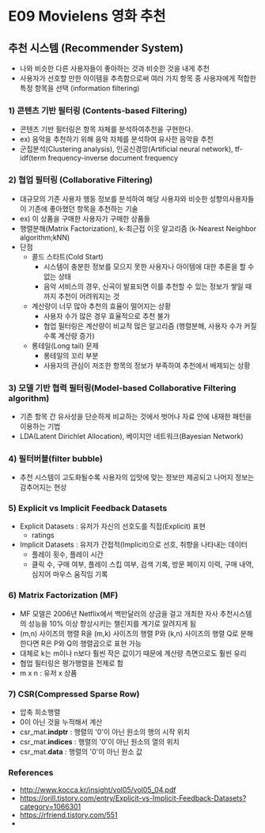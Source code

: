 # E09 Movielens 영화 추천

## 추천 시스템 (Recommender System)

- 나와 비슷한 다른 사용자들이 좋아하는 것과 비슷한 것을 내게 추천
- 사용자가 선호할 만한 아이템을 추측함으로써 여러 가지 항목 중 사용자에게 적합한 특정 항목을 선택 (information filtering)
### 1) 콘텐츠 기반 필터링 (Contents-based Filtering)
- 콘텐츠 기반 필터링은 항목 자체를 분석하여추천을 구현한다. 
- ex) 음악을 추천하기 위해 음악 자체를 분석하여 유사한 음악을 추천
- 군집분석(Clustering analysis), 인공신경망(Artificial neural network), tf-idf(term frequency-inverse document frequency
### 2) 협업 필터링 (Collaborative Filtering)
- 대규모의 기존 사용자 행동 정보를 분석하여 해당 사용자와 비슷한 성향의사용자들이 기존에 좋아했던 항목을 추천하는 기술
- ex) 이 상품을 구매한 사용자가 구매한 상품들
- 행렬분해(Matrix Factorization), k-최근접 이웃 알고리즘 (k-Nearest Neighbor algorithm;kNN)
- 단점
	-  콜드 스타트(Cold Start)
		- 시스템이 충분한 정보를 모으지 못한 사용자나 아이템에 대한 추론을 할 수 없는 상태
		- 음악 서비스의 경우, 신곡이 발표되면 이를 추천할 수 있는 정보가 쌓일 때까지 추천이 어려워지는 것
	- 계산량이 너무 많아 추천의 효율이 떨어지는 상황		
		- 사용자 수가 많은 경우 효율적으로 추천 불가 
		- 협업 필터링은 계산량이 비교적 많은 알고리즘 (행렬분해, 사용자 수가 커질수록 계산량 증가)
	- 롱테일(Long tail) 문제
		- 롱테일의 꼬리 부분
		- 사용자의 관심이 저조한 항목의 정보가 부족하여 추천에서 배제되는 상황

### 3) 모델 기반 협력 필터링(Model-based Collaborative Filtering algorithm)
- 기존 항목 간 유사성을 단순하게 비교하는 것에서 벗어나 자료 안에 내재한 패턴을 이용하는 기법
- LDA(Latent Dirichlet Allocation), 베이지안 네트워크(Bayesian Network)

### 4) 필터버블(filter bubble)
- 추천 시스템이 고도화될수록 사용자의 입맛에 맞는 정보만 제공되고 나머지 정보는 감추어지는 현상

### 5) Explicit vs Implicit Feedback Datasets
- Explicit Datasets : 유저가 자신의 선호도를 직접(Explicit) 표현
	- ratings
- Implicit Datasets : 유저가 간접적(Implicit)으로 선호, 취향을 나타내는 데이터  
	- 플레이 횟수, 플레이 시간
	- 클릭 수, 구매 여부, 플레이 스킵 여부, 검색 기록, 방문 페이지 이력, 구매 내역, 심지어 마우스 움직임 기록

### 6) Matrix Factorization (MF)
- MF 모델은 2006년 Netflix에서 백만달러의 상금을 걸고 개최한 자사 추천시스템의 성능을 10% 이상 향상시키는 챌린지를 계기로 알려지게 됨
- (m,n) 사이즈의 행렬 R을 (m,k) 사이즈의 행렬 P와 (k,n) 사이즈의 행렬 Q로 분해한다면 R은 P와 Q의 행렬곱으로 표현 가능
- 대체로 k는 m이나 n보다 훨씬 작은 값이기 때문에 계산량 측면으로도 훨씬 유리
- 협업 필터링은 평가행렬을 전제로 함
- m x n : 유저 x 상품


### 7) CSR(Compressed Sparse Row)
- 압축 희소행렬
- 0이 아닌 것을 누적해서 계산
- csr_mat.**indptr** : 행렬의 '0'이 아닌 원소의 행의 시작 위치
- csr_mat.**indices** : 행렬의 '0'이 아닌 원소의 열의 위치
- csr_mat.**data** : 행렬의 '0'이 아닌 원소 값

  
  

### References
- http://www.kocca.kr/insight/vol05/vol05_04.pdf
- https://orill.tistory.com/entry/Explicit-vs-Implicit-Feedback-Datasets?category=1066301
- https://rfriend.tistory.com/551
- 
<!--stackedit_data:
eyJoaXN0b3J5IjpbLTE3Njg4OTE0MzgsLTExOTg0MDA5OTEsLT
g2MjkxMDI1NiwtNTYyMjQwODI3LC0xNDUzMTgxOTY3LDk0ODY5
MzM2OSwtNjY2ODkyNjg2LDgyOTIyNTM5MSwtNjI3MTAxMTYzLC
0xNTMzMDAyNzIwLDQyODYxNzI1LC0xOTQ2NDE2Njk0LC00MjI3
NjA5NTEsMTEwNTM3OTgwLDE5ODM0NTk5MTIsMjEwMTU0ODA5NC
wtNTYxMzIwOTgyLDE5NzQ0MzM3MjMsLTUzMzkwMTk2MSw3MzA5
OTgxMTZdfQ==
-->
